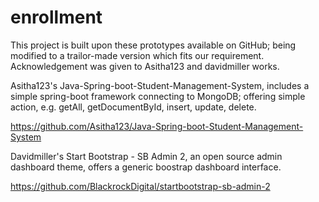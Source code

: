 # enrollment

This project is built upon these prototypes available on GitHub; being modified to a trailor-made version which fits our requirement. Acknowledgement was given to Asitha123 and davidmiller works.

Asitha123's Java-Spring-boot-Student-Management-System, includes a simple spring-boot framework connecting to MongoDB; offering simple action, e.g. getAll, getDocumentById, insert, update, delete.

https://github.com/Asitha123/Java-Spring-boot-Student-Management-System

Davidmiller's Start Bootstrap - SB Admin 2, an open source admin dashboard theme, offers a generic boostrap dashboard interface.

https://github.com/BlackrockDigital/startbootstrap-sb-admin-2
